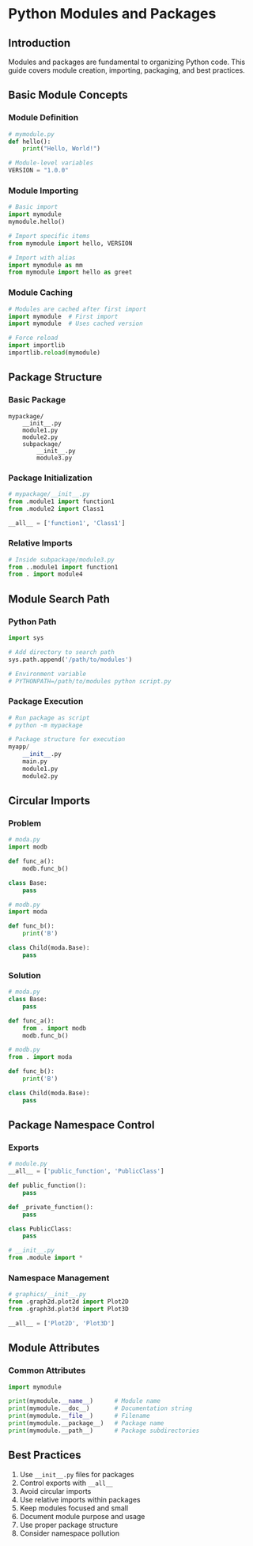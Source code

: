 # Python Modules and Packages

## Introduction

Modules and packages are fundamental to organizing Python code. This guide covers module creation, importing, packaging, and best practices.

## Basic Module Concepts

### Module Definition
```python
# mymodule.py
def hello():
    print("Hello, World!")

# Module-level variables
VERSION = "1.0.0"
```

### Module Importing
```python
# Basic import
import mymodule
mymodule.hello()

# Import specific items
from mymodule import hello, VERSION

# Import with alias
import mymodule as mm
from mymodule import hello as greet
```

### Module Caching
```python
# Modules are cached after first import
import mymodule  # First import
import mymodule  # Uses cached version

# Force reload
import importlib
importlib.reload(mymodule)
```

## Package Structure

### Basic Package
```
mypackage/
    __init__.py
    module1.py
    module2.py
    subpackage/
        __init__.py
        module3.py
```

### Package Initialization
```python
# mypackage/__init__.py
from .module1 import function1
from .module2 import Class1

__all__ = ['function1', 'Class1']
```

### Relative Imports
```python
# Inside subpackage/module3.py
from ..module1 import function1
from . import module4
```

## Module Search Path

### Python Path
```python
import sys

# Add directory to search path
sys.path.append('/path/to/modules')

# Environment variable
# PYTHONPATH=/path/to/modules python script.py
```

### Package Execution
```python
# Run package as script
# python -m mypackage

# Package structure for execution
myapp/
    __init__.py
    main.py
    module1.py
    module2.py
```

## Circular Imports

### Problem
```python
# moda.py
import modb

def func_a():
    modb.func_b()

class Base:
    pass

# modb.py
import moda

def func_b():
    print('B')

class Child(moda.Base):
    pass
```

### Solution
```python
# moda.py
class Base:
    pass

def func_a():
    from . import modb
    modb.func_b()

# modb.py
from . import moda

def func_b():
    print('B')

class Child(moda.Base):
    pass
```

## Package Namespace Control

### Exports
```python
# module.py
__all__ = ['public_function', 'PublicClass']

def public_function():
    pass

def _private_function():
    pass

class PublicClass:
    pass

# __init__.py
from .module import *
```

### Namespace Management
```python
# graphics/__init__.py
from .graph2d.plot2d import Plot2D
from .graph3d.plot3d import Plot3D

__all__ = ['Plot2D', 'Plot3D']
```

## Module Attributes

### Common Attributes
```python
import mymodule

print(mymodule.__name__)      # Module name
print(mymodule.__doc__)       # Documentation string
print(mymodule.__file__)      # Filename
print(mymodule.__package__)   # Package name
print(mymodule.__path__)      # Package subdirectories
```

## Best Practices

1. Use `__init__.py` files for packages
2. Control exports with `__all__`
3. Avoid circular imports
4. Use relative imports within packages
5. Keep modules focused and small
6. Document module purpose and usage
7. Use proper package structure
8. Consider namespace pollution